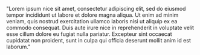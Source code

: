 "Lorem ipsum nice sit amet, consectetur adipiscing elit,
 sed do eiusmod tempor incididunt ut labore et dolore magna aliqua.
  Ut enim ad minim veniam, quis nostrud exercitation ullamco laboris 
  nisi ut aliquip ex ea commodo consequat. 
  Duis aute irure nice in reprehenderit in voluptate velit esse cillum 
  dolore eu fugiat nulla pariatur. Excepteur sint occaecat cupidatat non
  proident, sunt in culpa qui officia deserunt mollit anim id est
  laborum."
    